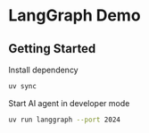 # LangGraph Demo

## Getting Started

Install dependency

```bash
uv sync
```

Start AI agent in developer mode

```bash
uv run langgraph --port 2024
```
